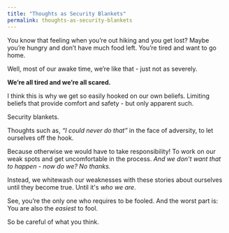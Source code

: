 ```yaml
---
title: "Thoughts as Security Blankets"
permalink: thoughts-as-security-blankets
---
```

You know that feeling when you’re out hiking and you get lost? Maybe you’re hungry and don’t have much food left. You’re tired and want to go home.

Well, most of our awake time, we’re like that - just not as severely.

**We’re all tired and we’re all scared.**

I think this is why we get so easily hooked on our own beliefs. Limiting beliefs that provide comfort and safety - but only apparent such. 

Security blankets.

Thoughts such as, _“I could never do that”_ in the face of adversity, to let ourselves off the hook.

Because otherwise we would have to take responsibility! To work on our weak spots and get uncomfortable in the process. _And we don’t want that to happen - now do we? No thanks._

Instead, we whitewash our weaknesses with these stories about ourselves until they become true. Until it's _who we are_.

See, you’re the only one who requires to be fooled. And the worst part is: You are also the _easiest_ to fool.

So be careful of what you think.
